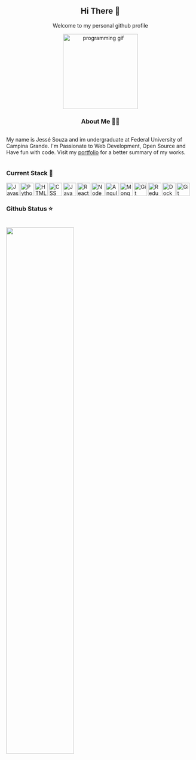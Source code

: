 <section align="center">
    <h2>Hi There 👋</h2>
    <p>Welcome to my personal github profile</p>
    <img src="https://i2.wp.com/allhtaccess.info/wp-content/uploads/2018/03/programming.gif?fit=1281%2C716&ssl=1" alt="programming gif" height="200px">
</section>
<section style="display: flex; flex-direction: column; align-items: center">
    <h3>About Me 👨‍💻</h3>
    <div>
        <p>My name is Jessé Souza and im undergraduate at Federal University of Campina Grande. I'm Passionate to Web Development, Open Source and Have fun with code. Visit my <a href="https://jessescn.vercel.app/" target="_blaink">portfolio</a> for a better summary of my works.</p>
    </div>
</section>
<section>
    <h3>Current Stack 🧱</h3>
    <img align="left" src="https://pcodinomebzero.neocities.org/Imagens/javascript1.png" alt="Javascript" height="35px">
    <img align="left" src="https://cdn3.iconfinder.com/data/icons/logos-and-brands-adobe/512/267_Python-512.png" alt="Python" height="35px">
    <img align="left" src="https://image.flaticon.com/icons/png/512/1216/1216733.png" alt="HTML5" height="35px">
    <img align="left" src="https://cdn4.iconfinder.com/data/icons/iconsimple-programming/512/css-512.png" alt="CSS" height="35px">
    <img align="left" src="https://cdn.iconscout.com/icon/free/png-512/java-43-569305.png" alt="Java" height="35px">
    <img align="left" src="https://upload.wikimedia.org/wikipedia/commons/thumb/a/a7/React-icon.svg/1280px-React-icon.svg.png" alt="React" height="35px">
    <img align="left" src="https://cdn.iconscout.com/icon/free/png-512/node-js-1174925.png" alt="NodeJS" height="35px">
    <img align="left" src="https://1.bp.blogspot.com/-MwJI22_Ek_0/XJQEjL9WGjI/AAAAAAAAJSs/Kd9WAGTItDoTRoaIFLE8qwOrj3STIMbfQCK4BGAYYCw/s1600/logo%2Bangular%2Bicon.png" alt="Angular" height="35px">
    <img align="left" src="https://img.icons8.com/color/452/mongodb.png" alt="MongoDB" height="35px">
    <img align="left" src="https://upload.wikimedia.org/wikipedia/commons/thumb/3/3f/Git_icon.svg/1024px-Git_icon.svg.png" alt="Git" height="35px">
    <img align="left" src="https://seeklogo.com/images/R/redux-logo-9CA6836C12-seeklogo.com.png" alt="Redux" height="35px">
    <img align="left" src="https://logos-world.net/wp-content/uploads/2021/02/Docker-Symbol.png" alt="Docker" height="35px">
    <img src="" alt="Git" height="35px">
</section>
<section>
    <h3>Github Status ⭐</h3>
    <br>
    <a href="https://github.com/anuraghazra/github-readme-stats">
        <img src="https://github-readme-stats.vercel.app/api?username=jessescn&show_icons=true&theme=radical"width="60%"/>
    </a>
</section>







